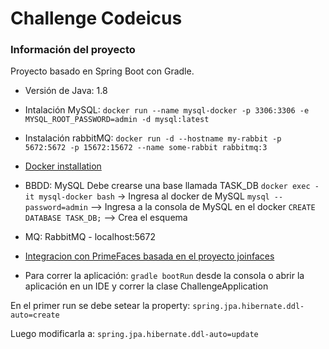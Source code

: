 # Challenge Codeicus

### Información del proyecto

Proyecto basado en Spring Boot con Gradle.

* Versión de Java: 1.8

* Intalación MySQL: ```docker run --name mysql-docker -p 3306:3306 -e MYSQL_ROOT_PASSWORD=admin -d mysql:latest```
* Instalación rabbitMQ: ```docker run -d --hostname my-rabbit -p 5672:5672 -p 15672:15672 --name some-rabbit rabbitmq:3```
* [Docker installation](https://docs.docker.com/install/)

* BBDD: MySQL
    Debe crearse una base llamada TASK_DB
    ```docker exec -it mysql-docker bash``` -> Ingresa al docker de MySQL
    ```mysql --password=admin``` --> Ingresa a la consola de MySQL en el docker
    ```CREATE DATABASE TASK_DB;``` --> Crea el esquema

* MQ: RabbitMQ - localhost:5672

* [Integracion con PrimeFaces basada en el proyecto joinfaces](https://github.com/joinfaces)

* Para correr la aplicación: ```gradle bootRun``` desde la consola o abrir la aplicación en un IDE y correr la clase ChallengeApplication

En el primer run se debe setear la property:
```spring.jpa.hibernate.ddl-auto=create```

Luego modificarla a:
```spring.jpa.hibernate.ddl-auto=update```


